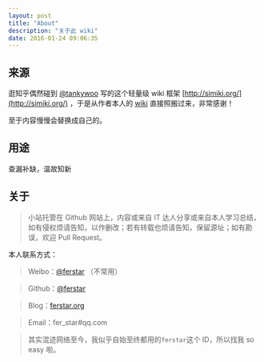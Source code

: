 ```yaml
---
layout: post
title: "About"
description: "关于此 wiki"
date: 2016-01-24 09:06:35
---
```


## 来源

逛知乎偶然碰到 [@tankywoo](https://github.com/tankywoo) 写的这个轻量级 wiki 框架 [http://simiki.org/](http://simiki.org/) ，于是从作者本人的 [wiki](http://wiki.tankywoo.com/) 直接照搬过来，非常感谢！

至于内容慢慢会替换成自己的。

## 用途

查漏补缺，温故知新

## 关于

> 小站托管在 Github 网站上，内容或来自 IT 达人分享或来自本人学习总结，如有侵权烦请告知，以作删改；若有转载也烦请告知，保留源址；如有勘误，欢迎 Pull Request。

本人联系方式：

> Weibo：[@ferstar](http://weibo.com/ferstar)  （不常用）

> Github：[@ferstar](http://github.com/ferstar)

> Blog：[ferstar.org](http://ferstar.org)

> Email：fer_star#qq.com

> 其实混迹网络至今，我似乎自始至终都用的`ferstar`这个 ID，所以找我 so easy 啦。